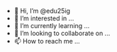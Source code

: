 - 👋 Hi, I’m @edu25ig
- 👀 I’m interested in ...
- 🌱 I’m currently learning ...
- 💞️ I’m looking to collaborate on ...
- 📫 How to reach me ...

<!---
edu25ig/edu25ig is a ✨ special ✨ repository because its `README.md` (this file) appears on your GitHub profile.
You can click the Preview link to take a look at your changes.
--->
